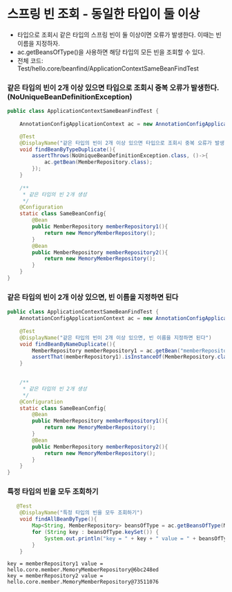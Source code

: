 
# 스프링 빈 조회 - 동일한 타입이 둘 이상

- 타입으로 조회시 같은 타입의 스프링 빈이 둘 이상이면 오류가 발생한다. 이때는 빈 이름을 지정하자.
- ac.getBeansOfType()을 사용하면 해당 타입의 모든 빈을 조회할 수 있다.
- 전체 코드: Test/hello.core/beanfind/ApplicationContextSameBeanFindTest

### 같은 타입의 빈이 2개 이상 있으면 타입으로 조회시 중복 오류가 발생한다. (NoUniqueBeanDefinitionException)

```java
public class ApplicationContextSameBeanFindTest {
    
    AnnotationConfigApplicationContext ac = new AnnotationConfigApplicationContext(SameBeanConfig.class);

    @Test
    @DisplayName("같은 타입의 빈이 2개 이상 있으면 타입으로 조회시 중복 오류가 발생한다.")
    void findBeanByTypeDuplicate(){
        assertThrows(NoUniqueBeanDefinitionException.class, ()->{
            ac.getBean(MemberRepository.class);
        });
    }
    
    /**
     * 같은 타입의 빈 2개 생성
     */
    @Configuration
    static class SameBeanConfig{
        @Bean
        public MemberRepository memberRepository1(){
            return new MemoryMemberRepository();
        }
        @Bean
        public MemberRepository memberRepository2(){
            return new MemoryMemberRepository();
        }
    }
}
```

### 같은 타입의 빈이 2개 이상 있으면, 빈 이름을 지정하면 된다

```java
public class ApplicationContextSameBeanFindTest {
    AnnotationConfigApplicationContext ac = new AnnotationConfigApplicationContext(SameBeanConfig.class);
    
    @Test
    @DisplayName("같은 타입의 빈이 2개 이상 있으면, 빈 이름을 지정하면 된다")
    void findBeanByNameDuplicate(){
        MemberRepository memberRepository1 = ac.getBean("memberRepository1", MemberRepository.class);
        assertThat(memberRepository1).isInstanceOf(MemberRepository.class);
    }
    

    /**
     * 같은 타입의 빈 2개 생성
     */
    @Configuration
    static class SameBeanConfig{
        @Bean
        public MemberRepository memberRepository1(){
            return new MemoryMemberRepository();
        }
        @Bean
        public MemberRepository memberRepository2(){
            return new MemoryMemberRepository();
        }
    }
}
```

### 특정 타입의 빈을 모두 조회하기

```java
   @Test
    @DisplayName("특정 타입의 빈을 모두 조회하기")
    void findAllBeanByType(){
        Map<String, MemberRepository> beansOfType = ac.getBeansOfType(MemberRepository.class);
        for (String key : beansOfType.keySet()) {
            System.out.println("key = " + key + " value = " + beansOfType.get(key));
        }
    }
```

```text
key = memberRepository1 value = hello.core.member.MemoryMemberRepository@6bc248ed
key = memberRepository2 value = hello.core.member.MemoryMemberRepository@73511076
```


